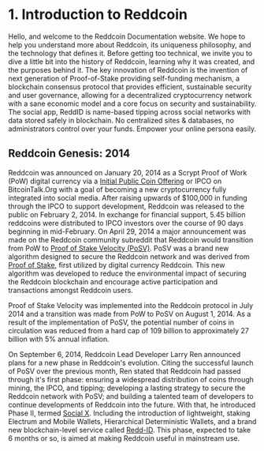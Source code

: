 # 1. Introduction to Reddcoin
Hello, and welcome to the Reddcoin Documentation website. We hope to help you understand more about Reddcoin, its uniqueness philosophy, and the technology that defines it. Before getting too technical, we invite you to dive a little bit into the history of Reddcoin, learning why it was created, and the purposes behind it.
The key innovation of Reddcoin is the invention of next generation of Proof-of-Stake providing self-funding mechanism, a blockchain consensus protocol that provides efficient, sustainable security and user governance, allowing for a decentralized cryptocurrency network with a sane economic model and a core focus on security and sustainability. The social app, ReddID is name-based tipping across social networks with data stored safely in blockchain. No centralized sites & databases, no administrators control over your funds. Empower your online persona easily.
 
 
## Reddcoin Genesis: 2014
 
Reddcoin was announced on January 20, 2014 as a Scrypt Proof of Work (PoW) digital currency via a [Initial Public Coin Offering](https://wiki.reddcoin.com/Initial_Public_Coin_Offering_(IPCO)) or IPCO on BitcoinTalk.Org with a goal of becoming a new cryptocurrency fully integrated into social media. After raising upwards of $100,000 in funding through the IPCO to support development, Reddcoin was released to the public on February 2, 2014. In exchange for financial support, 5.45 billion reddcoins were distributed to IPCO investors over the course of 90 days beginning in mid-February.
On April 29, 2014 a major announcement was made on the Reddcoin community subreddit that Reddcoin would transition from PoW to [Proof of Stake Velocity (PoSV)](https://wiki.reddcoin.com/Proof_of_Stake_Velocity_(PoSV)). PoSV was a brand new algorithm designed to secure the Reddcoin network and was derived from [Proof of Stake](https://wiki.reddcoin.com/Proof_of_Stake), first utilized by digital currency Reddcoin. This new algorithm was developed to reduce the environmental impact of securing the Reddcoin blockchain and encourage active participation and transactions amongst Reddcoin users.
 
Proof of Stake Velocity was implemented into the Reddcoin protocol in July 2014 and a transition was made from PoW to PoSV on August 1, 2014. As a result of the implementation of PoSV, the potential number of coins in circulation was reduced from a hard cap of 109 billion to approximately 27 billion with 5% annual inflation.
 
On September 6, 2014, Reddcoin Lead Developer Larry Ren announced plans for a new phase in Reddcoin's evolution. Citing the successful launch of PoSV over the previous month, Ren stated that Reddcoin had passed through it's first phase: ensuring a widespread distribution of coins through mining, the IPCO, and tipping; developing a lasting strategy to secure the Reddcoin network with PoSV; and building a talented team of developers to continue developments of Reddcoin into the future. With that, he introduced Phase II, termed [Social X](https://wiki.reddcoin.com/Social_X). Including the introduction of lightweight, staking Electrum and Mobile Wallets, Hierarchical Deterministic Wallets, and a brand new blockchain-level service called [Redd-ID](https://wiki.reddcoin.com/Social_X#Making_tipping_intuitive_and_easy). This phase, expected to take 6 months or so, is aimed at making Reddcoin useful in mainstream use.
